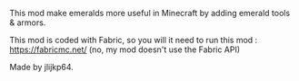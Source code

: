 This mod make emeralds more useful in Minecraft by adding emerald tools & armors.

This mod is coded with Fabric, so you will it need to run this mod : https://fabricmc.net/ (no, my mod doesn't use the Fabric API)

Made by jlijkp64.
